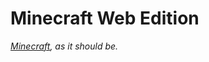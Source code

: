 [1]: https://minecraft.net "Minecraft's Official Website"

# Minecraft Web Edition
*[Minecraft][1], as it should be.*
